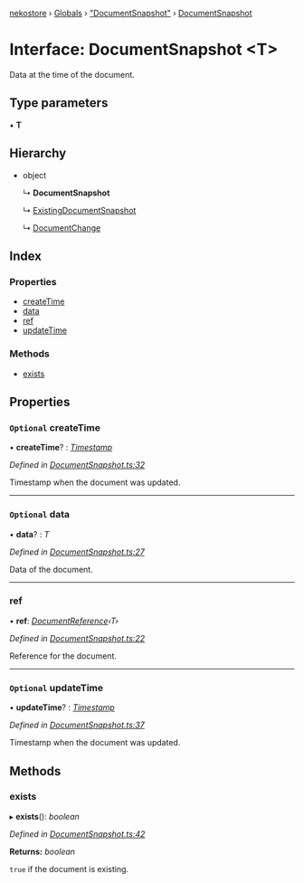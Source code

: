 [nekostore](../README.md) › [Globals](../globals.md) › ["DocumentSnapshot"](../modules/_documentsnapshot_.md) › [DocumentSnapshot](_documentsnapshot_.documentsnapshot.md)

# Interface: DocumentSnapshot <**T**>

Data at the time of the document.

## Type parameters

▪ **T**

## Hierarchy

* object

  ↳ **DocumentSnapshot**

  ↳ [ExistingDocumentSnapshot](_documentsnapshot_.existingdocumentsnapshot.md)

  ↳ [DocumentChange](_documentchange_.documentchange.md)

## Index

### Properties

* [createTime](_documentsnapshot_.documentsnapshot.md#optional-createtime)
* [data](_documentsnapshot_.documentsnapshot.md#optional-data)
* [ref](_documentsnapshot_.documentsnapshot.md#ref)
* [updateTime](_documentsnapshot_.documentsnapshot.md#optional-updatetime)

### Methods

* [exists](_documentsnapshot_.documentsnapshot.md#exists)

## Properties

### `Optional` createTime

• **createTime**? : *[Timestamp](../classes/_timestamp_.timestamp.md)*

*Defined in [DocumentSnapshot.ts:32](https://github.com/esnya/nekostore/blob/4486881/src/DocumentSnapshot.ts#L32)*

Timestamp when the document was updated.

___

### `Optional` data

• **data**? : *T*

*Defined in [DocumentSnapshot.ts:27](https://github.com/esnya/nekostore/blob/4486881/src/DocumentSnapshot.ts#L27)*

Data of the document.

___

###  ref

• **ref**: *[DocumentReference](_documentreference_.documentreference.md)‹T›*

*Defined in [DocumentSnapshot.ts:22](https://github.com/esnya/nekostore/blob/4486881/src/DocumentSnapshot.ts#L22)*

Reference for the document.

___

### `Optional` updateTime

• **updateTime**? : *[Timestamp](../classes/_timestamp_.timestamp.md)*

*Defined in [DocumentSnapshot.ts:37](https://github.com/esnya/nekostore/blob/4486881/src/DocumentSnapshot.ts#L37)*

Timestamp when the document was updated.

## Methods

###  exists

▸ **exists**(): *boolean*

*Defined in [DocumentSnapshot.ts:42](https://github.com/esnya/nekostore/blob/4486881/src/DocumentSnapshot.ts#L42)*

**Returns:** *boolean*

`true` if the document is existing.
